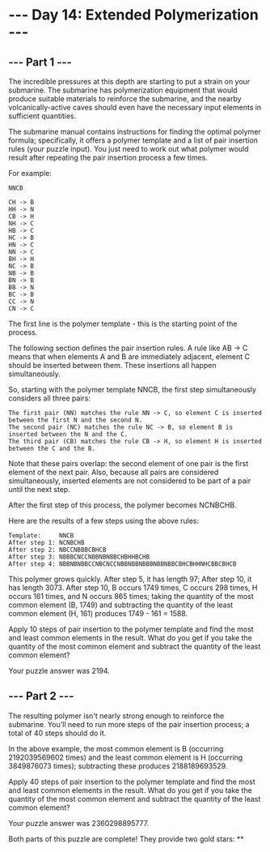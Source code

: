 # --- Day 14: Extended Polymerization ---

## --- Part 1 ---
The incredible pressures at this depth are starting to put a strain on your submarine. The submarine has polymerization
equipment that would produce suitable materials to reinforce the submarine, and the nearby volcanically-active caves
should even have the necessary input elements in sufficient quantities.

The submarine manual contains instructions for finding the optimal polymer formula; specifically, it offers a polymer
template and a list of pair insertion rules (your puzzle input). You just need to work out what polymer would result
after repeating the pair insertion process a few times.

For example:

```
NNCB

CH -> B
HH -> N
CB -> H
NH -> C
HB -> C
HC -> B
HN -> C
NN -> C
BH -> H
NC -> B
NB -> B
BN -> B
BB -> N
BC -> B
CC -> N
CN -> C
```

The first line is the polymer template - this is the starting point of the process.

The following section defines the pair insertion rules. A rule like AB -> C means that when elements A and B are
immediately adjacent, element C should be inserted between them. These insertions all happen simultaneously.

So, starting with the polymer template NNCB, the first step simultaneously considers all three pairs:

```
The first pair (NN) matches the rule NN -> C, so element C is inserted between the first N and the second N.
The second pair (NC) matches the rule NC -> B, so element B is inserted between the N and the C.
The third pair (CB) matches the rule CB -> H, so element H is inserted between the C and the B.
```

Note that these pairs overlap: the second element of one pair is the first element of the next pair. Also, because all
pairs are considered simultaneously, inserted elements are not considered to be part of a pair until the next step.

After the first step of this process, the polymer becomes NCNBCHB.

Here are the results of a few steps using the above rules:

```
Template:     NNCB
After step 1: NCNBCHB
After step 2: NBCCNBBBCBHCB
After step 3: NBBBCNCCNBBNBNBBCHBHHBCHB
After step 4: NBBNBNBBCCNBCNCCNBBNBBNBBBNBBNBBCBHCBHHNHCBBCBHCB
```

This polymer grows quickly. After step 5, it has length 97; After step 10, it has length 3073. After step 10, B occurs
1749 times, C occurs 298 times, H occurs 161 times, and N occurs 865 times; taking the quantity of the most common
element (B, 1749) and subtracting the quantity of the least common element (H, 161) produces 1749 - 161 = 1588.

Apply 10 steps of pair insertion to the polymer template and find the most and least common elements in the result.
What do you get if you take the quantity of the most common element and subtract the quantity of the least common
element?

Your puzzle answer was 2194.

## --- Part 2 ---
The resulting polymer isn't nearly strong enough to reinforce the submarine. You'll need to run more steps of the pair
insertion process; a total of 40 steps should do it.

In the above example, the most common element is B (occurring 2192039569602 times) and the least common element is H
(occurring 3849876073 times); subtracting these produces 2188189693529.

Apply 40 steps of pair insertion to the polymer template and find the most and least common elements in the result.
What do you get if you take the quantity of the most common element and subtract the quantity of the least common
element?

Your puzzle answer was 2360298895777.

Both parts of this puzzle are complete! They provide two gold stars: **
